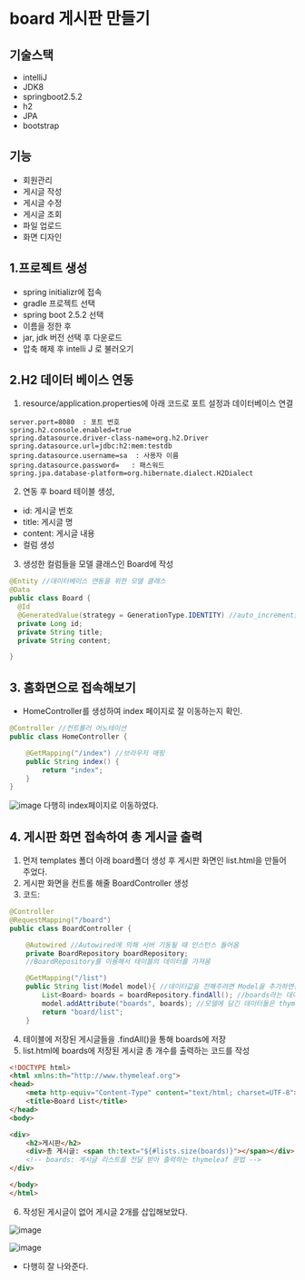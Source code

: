 # board 게시판 만들기

## 기술스택 
- intelliJ
- JDK8
- springboot2.5.2
- h2
- JPA
- bootstrap

## 기능
- 회원관리
- 게시글 작성
- 게시글 수정
- 게시글 조회
- 파일 업로드
- 화면 디자인

## 1.프로젝트 생성 
  * spring initializr에 접속
  * gradle 프로젝트 선택
  * spring boot 2.5.2 선택
  * 이름을 정한 후 
  * jar, jdk 버전 선택 후 다운로드
  * 압축 해제 후 intelli J 로 불러오기


## 2.H2 데이터 베이스 연동

  1. resource/application.properties에 아래 코드로 포트 설정과 데이터베이스 연결
  
  ```
 server.port=8080  : 포트 번호 
 spring.h2.console.enabled=true
 spring.datasource.driver-class-name=org.h2.Driver
 spring.datasource.url=jdbc:h2:mem:testdb
 spring.datasource.username=sa  : 사용자 이름
 spring.datasource.password=   : 패스워드
 spring.jpa.database-platform=org.hibernate.dialect.H2Dialect
  ```
  2. 연동 후 board 테이블 생성, 
   * id: 게시글 번호
   * title: 게시글 명
   * content: 게시글 내용
   * 컬럼 생성
   
  3. 생성한 컬럼들을 모델 클래스인 Board에 작성  
  ```java
  @Entity //데이터베이스 연동을 위한 모델 클래스
@Data
public class Board {
    @Id
    @GeneratedValue(strategy = GenerationType.IDENTITY) //auto_increment를 사용하면 자동으로 게시글 번호가 증가 되도록 해주는 어노테이션
    private Long id;
    private String title;
    private String content;

}
```

## 3. 홈화면으로 접속해보기

* HomeController를 생성하여 index 페이지로 잘 이동하는지 확인.
```java
@Controller //컨트롤러 어노테이션
public class HomeController {

    @GetMapping("/index") //브라우저 매핑
    public String index() {
        return "index";
    }
}
```
![image](https://user-images.githubusercontent.com/84885273/125758483-7673e532-4bb1-466c-b8cf-91911888294d.png)
다행히 index페이지로 이동하였다.

## 4. 게시판 화면 접속하여 총 게시글 출력 
1. 먼저 templates 폴더 아래 board폴더 생성 후 게시판 화면인 list.html을 만들어 주었다.
2. 게시판 화면을 컨트롤 해줄 BoardController 생성 
3. 코드:
```java
@Controller
@RequestMapping("/board")
public class BoardController {

    @Autowired //Autowired에 의해 서버 기동될 때 인스턴스 들어옴
    private BoardRepository boardRepository;
    //BoardRepository를 이용해서 테이블의 데이터를 가져옴

    @GetMapping("/list")
    public String list(Model model){ //데이터값을 전해주려면 Model을 추가하면됨
        List<Board> boards = boardRepository.findAll(); //boards라는 데이터 가져옴
        model.addAttribute("boards", boards); //모델에 담긴 데이터들은 thymeleaf를 이용해서 사용할 수 있음
        return "board/list";
    }
```
4. 테이블에 저장된 게시글들을 .findAll()을 통해 boards에 저장 
5. list.html에 boards에 저장된 게시글 총 개수를 출력하는 코드를 작성
```html
<!DOCTYPE html>
<html xmlns:th="http://www.thymeleaf.org">
<head>
    <meta http-equiv="Content-Type" content="text/html; charset=UTF-8">
    <title>Board List</title>
</head>
<body>

<div>
    <h2>게시판</h2>
    <div>총 게시글: <span th:text="${#lists.size(boards)}"></span></div>
    <!-- boards: 게시글 리스트를 전달 받아 출력하는 thymeleaf 문법 -->
</div>

</body>
</html>
```
6. 작성된 게시글이 없어 게시글 2개를 삽입해보았다.

![image](https://user-images.githubusercontent.com/84885273/125760942-f06796c8-eaff-4936-b69f-ef1abf2edb69.png)

![image](https://user-images.githubusercontent.com/84885273/125760848-a365eb58-1ef9-4c2e-9f2e-028b3ecdbda9.png)

* 다행히 잘 나와준다.

   
